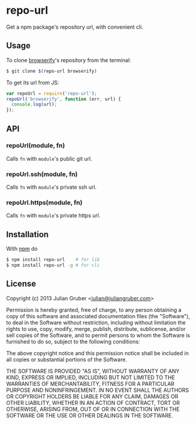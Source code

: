 
# repo-url

Get a npm package's repository url, with convenient cli.

## Usage

To clone [browserify](https://github.com/substack/node-browserify)'s repository from the terminal:

```bash
$ git clone $(repo-url browserify)
```

To get its url from JS:

```js
var repoUrl = require('repo-url');
repoUrl('browserify', function (err, url) {
  console.log(url);
});
```

## API

### repoUrl(module, fn)

Calls `fn` with `module`'s public git url.

### repoUrl.ssh(module, fn)

Calls `fn` with `module`'s private ssh url.

### repoUrl.https(module, fn)

Calls `fn` with `module`'s private https url.

## Installation

With [npm](http://npmjs.org) do

```bash
$ npm install repo-url    # for lib
$ npm install repo-url -g # for cli
```

## License

Copyright (c) 2013 Julian Gruber &lt;julian@juliangruber.com&gt;

Permission is hereby granted, free of charge, to any person obtaining a copy
of this software and associated documentation files (the "Software"), to deal
in the Software without restriction, including without limitation the rights
to use, copy, modify, merge, publish, distribute, sublicense, and/or sell
copies of the Software, and to permit persons to whom the Software is
furnished to do so, subject to the following conditions:

The above copyright notice and this permission notice shall be included in
all copies or substantial portions of the Software.

THE SOFTWARE IS PROVIDED "AS IS", WITHOUT WARRANTY OF ANY KIND, EXPRESS OR
IMPLIED, INCLUDING BUT NOT LIMITED TO THE WARRANTIES OF MERCHANTABILITY,
FITNESS FOR A PARTICULAR PURPOSE AND NONINFRINGEMENT. IN NO EVENT SHALL THE
AUTHORS OR COPYRIGHT HOLDERS BE LIABLE FOR ANY CLAIM, DAMAGES OR OTHER
LIABILITY, WHETHER IN AN ACTION OF CONTRACT, TORT OR OTHERWISE, ARISING FROM,
OUT OF OR IN CONNECTION WITH THE SOFTWARE OR THE USE OR OTHER DEALINGS IN
THE SOFTWARE.
